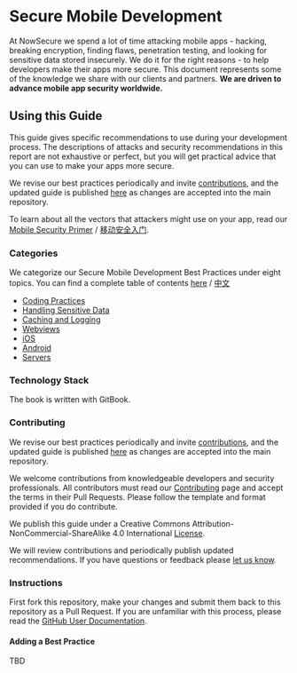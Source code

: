 # Secure Mobile Development

At NowSecure we spend a lot of time attacking mobile apps - hacking, breaking encryption, finding flaws, penetration testing, and looking for sensitive data stored insecurely. We do it for the right reasons - to help developers make their apps more secure. This document represents some of the knowledge we share with our clients and partners. **We are driven to advance mobile app security worldwide.**

## Using this Guide

This guide gives specific recommendations to use during your development process. The descriptions of attacks and security recommendations in this report are not exhaustive or perfect, but you will get practical advice that you can use to make your apps more secure.

We revise our best practices periodically and invite [contributions](https://github.com/nowsecure/secure-mobile-development/pulls), and the updated guide is published [here](https://books.nowsecure.com/secure-mobile-development/) as changes are accepted into the main repository.

To learn about all the vectors that attackers might use on your app, read our [Mobile Security Primer](en/primer/mobile-security.md) / [移动安全入门](zh/primer/mobile-security.md).

### Categories

We categorize our Secure Mobile Development Best Practices under eight topics. You can find a complete table of contents [here](en/SUMMARY.md) / [中文](zh/SUMMARY.md)

* [Coding Practices](en/coding-practices/README.md)
* [Handling Sensitive Data](en/sensitive-data/README.md)
* [Caching and Logging](en/caching-logging/README.md)
* [Webviews](en/webviews/README.md)
* [iOS](en/ios/README.md)
* [Android](en/android/README.md)
* [Servers](en/servers/README.md)

### Technology Stack

The book is written with GitBook.

### Contributing

We revise our best practices periodically and invite [contributions](https://github.com/nowsecure/secure-mobile-development/pulls), and the updated guide is published [here](https://books.nowsecure.com/secure-mobile-development/) as changes are accepted into the main repository.

We welcome contributions from knowledgeable developers and security professionals. All contributors must read our [Contributing](CONTRIBUTING.md) page and accept the terms in their Pull Requests. Please follow the template and format provided if you do contribute.

We publish this guide under a Creative Commons Attribution-NonCommercial-ShareAlike 4.0 International [License](LICENSE.md).

We will review contributions and periodically publish updated recommendations. If you have questions or feedback please [let us know](https://www.nowsecure.com/contact/).

### Instructions

First fork this repository, make your changes and submit them back to this repository as a Pull Request. If you are unfamiliar with this process, please read the [GitHub User Documentation](https://help.github.com/articles/creating-a-pull-request/).

#### Adding a Best Practice

TBD

